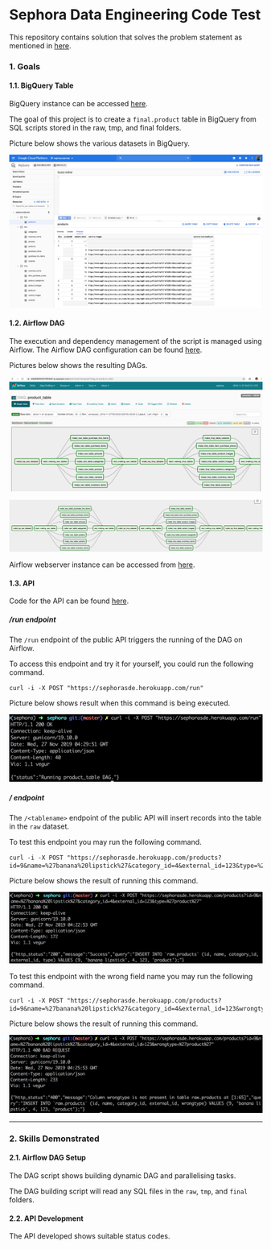 # Sephora Data Engineering Code Test

This repository contains solution that solves the problem statement as mentioned
in [here](https://github.com/devacto/sephora/blob/master/PROBLEM_STATEMENT.md).

### 1. Goals

#### 1.1. BigQuery Table

BigQuery instance can be accessed [here](https://console.cloud.google.com/bigquery?organizationId=316679501295&project=sephora-sde-test).

The goal of this project is to create a `final.product` table in BigQuery from
SQL scripts stored in the raw, tmp, and final folders.

Picture below shows the various datasets in BigQuery.

![Bigquery](./docs/images/bigquery.png)

#### 1.2. Airflow DAG

The execution and dependency management of the script is managed using Airflow. The
Airflow DAG configuration can be found [here](https://github.com/devacto/sephora/blob/master/dags/product.py).

Pictures below shows the resulting DAGs.

![Airflow](./docs/images/airflow.png)

![Dag](./docs/images/dag.png)

Airflow webserver instance can be accessed from [here](https://b9a698264010f93e8-tp.appspot.com/admin/).

#### 1.3. API

Code for the API can be found [here](https://github.com/devacto/sephora/blob/master/app.py).

##### /run endpoint

The `/run` endpoint of the public API triggers the running of the DAG on Airflow.

To access this endpoint and try it for yourself, you could run the following command.

```
curl -i -X POST "https://sephorasde.herokuapp.com/run"
```

Picture below shows result when this command is being executed.

![Run](./docs/images/test_run_endpoint.png)

##### /<tablename> endpoint

The `/<tablename>` endpoint of the public API will insert records into the table in the `raw` dataset.

To test this endpoint you may run the following command.

```
curl -i -X POST "https://sephorasde.herokuapp.com/products?id=9&name=%27banana%20lipstick%27&category_id=4&external_id=123&type=%27product%27"
```

Picture below shows the result of running this command.

![Correct](./docs/images/test_bq_correct.png)

To test this endpoint with the wrong field name you may run the following command.

```
curl -i -X POST "https://sephorasde.herokuapp.com/products?id=9&name=%27banana%20lipstick%27&category_id=4&external_id=123&wrongtype=%27product%27"
```

Picture below shows the result of running this command.

![Wrong](./docs/images/test_bq_wrong.png)

***

### 2. Skills Demonstrated

#### 2.1. Airflow DAG Setup

The DAG script shows building dynamic DAG and parallelising tasks.

The DAG building script will read any SQL files in the `raw`, `tmp`, and `final` folders.

#### 2.2. API Development

The API developed shows suitable status codes.
